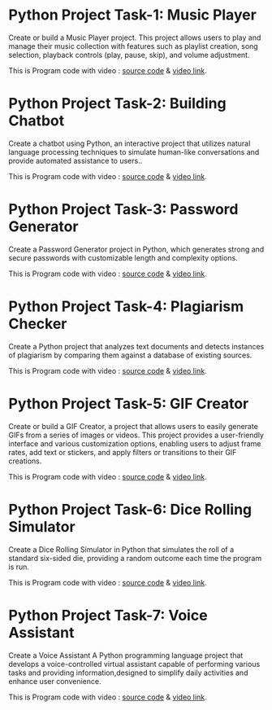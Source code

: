 # Python Project Task-1: Music Player 
Create or build a Music Player project. This project allows users to play and manage their music
collection with features such as playlist creation, song selection, playback controls (play, pause,
skip), and volume adjustment.

This is Program code with video :
[source code](https://github.com/thariqali08/Python-Internship-Project/blob/main/Python%20Project%20Task-1.py) &
[video link](https://github.com/thariqali08/Python-Internship-Project/blob/main/Python%20Project%20Task-1.mp4).

# Python Project Task-2: Building Chatbot
Create a chatbot using Python, an interactive project that utilizes natural language processing
techniques to simulate human-like conversations and provide automated assistance to users..

This is Program code with video :
[source code](https://github.com/thariqali08/Python-Internship-Project/blob/main/Python%20Project%20Task-2.py) &
[video link](https://github.com/thariqali08/Python-Internship-Project/blob/main/Python%20Project%20Task-2.mp4).

# Python Project Task-3: Password Generator
Create a Password Generator project in Python, which generates strong and secure passwords
with customizable length and complexity options.

This is Program code with video :
[source code](https://github.com/thariqali08/Python-Internship-Project/blob/main/Python%20Project%20Task-3.py) &
[video link](https://github.com/thariqali08/Python-Internship-Project/blob/main/Python%20Project%20Task-3.mp4).

# Python Project Task-4: Plagiarism Checker 
Create a Python project that analyzes text documents and detects instances of plagiarism by
comparing them against a database of existing sources.

This is Program code with video :
[source code](https://github.com/thariqali08/Python-Internship-Project/blob/main/Python%20Project%20Task-4.py) &
[video link](https://github.com/thariqali08/Python-Internship-Project/blob/main/Python%20Project%20Task-4.mp4).

# Python Project Task-5: GIF Creator 
Create or build a GIF Creator, a project that allows users to easily generate GIFs from a series of
images or videos. This project provides a user-friendly interface and various customization
options, enabling users to adjust frame rates, add text or stickers, and apply filters or transitions
to their GIF creations.

This is Program code with video :
[source code](https://github.com/thariqali08/Python-Internship-Project/blob/main/Python%20Project%20Task-5.py) &
[video link](https://github.com/thariqali08/Python-Internship-Project/blob/main/Python%20Project%20Task-5.mp4).

# Python Project Task-6: Dice Rolling Simulator 
Create a Dice Rolling Simulator in Python that simulates the roll of a standard six-sided die,
providing a random outcome each time the program is run.

This is Program code with video :
[source code](https://github.com/thariqali08/Python-Internship-Project/blob/main/Python%20Project%20Task-6.py) &
[video link](https://github.com/thariqali08/Python-Internship-Project/blob/main/Python%20Project%20Task-6.mp4).

# Python Project Task-7: Voice Assistant
Create a Voice Assistant A Python programming language project that develops a voice-controlled virtual assistant capable of performing various tasks and providing information,designed to simplify daily activities and enhance user convenience.

This is Program code with video :
[source code](https://github.com/thariqali08/Python-Internship-Project/blob/main/Python%20Project%20Task-7.py) &
[video link](https://github.com/thariqali08/Python-Internship-Project/blob/main/Python%20Project%20Task-7.mp4).
